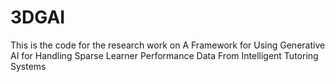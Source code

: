 # 3DGAI
This is the code for the research work on A Framework for Using Generative AI for Handling Sparse Learner Performance Data From Intelligent Tutoring Systems
